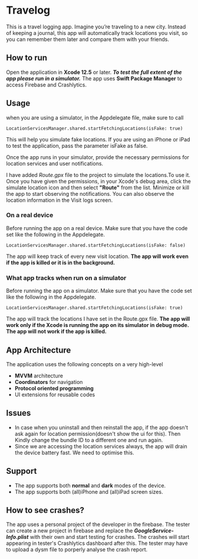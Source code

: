 # Travelog

This is a travel logging app.
Imagine you’re traveling to a new city. Instead of keeping a journal, this app will automatically track locations you visit, so you can remember them later and compare them with your friends.

## How to run
Open the application in **Xcode 12.5** or later. ***To test the full extent of the app please run in a simulator.*** The app uses **Swift Package Manager** to access Firebase and Crashlytics.

## Usage
when you are using a simulator, in the Appdelegate file, make sure to call
```
LocationServicesManager.shared.startFetchingLocations(isFake: true)
```
This will help you simulate fake locations. If you are using an iPhone or iPad to test the application, pass the parameter isFake as false.

Once the app runs in your simulator, provide the necessary permissions for location services and user notifications.

I have added *Route.gpx* file to the project to simulate the locations.To use it. Once you have given the permissions, in your Xcode's debug area, click the simulate location icon and then select **"Route"** from the list. Minimize or kill the app to start observing the notifications. You can also observe the location information in the Visit logs screen. 

### On a real device
Before running the app on a real device. Make sure that you have the code set like the following in the Appdelegate.

```
LocationServicesManager.shared.startFetchingLocations(isFake: false)
```

The app will keep track of every new visit location. **The app will work even if the app is killed or it is in the background.**

### What app tracks when run on a simulator
Before running the app on a simulator. Make sure that you have the code set like the following in the Appdelegate.

```
LocationServicesManager.shared.startFetchingLocations(isFake: true)
```
The app will track the locations I have set in the Route.gpx file. **The app will work only if the Xcode is running the app on its simulator in debug mode. The app will not work if the app is killed.**

## App Architecture

The application uses the following concepts on a very high-level
- **MVVM** architecture
- **Coordinators** for navigation
- **Protocol oriented programming**
- UI extensions for reusable codes

## Issues
- In case when you uninstall and then reinstall the app, if the app doesn't ask again for location permission(doesn't show the ui for this). Then Kindly change the bundle ID to a different one and run again. 
- Since we are accessing the location services always, the app will drain the device battery fast. We need to optimise this.

## Support
- The app supports both **normal** and **dark** modes of the device. 
- The app supports both (all)iPhone and (all)iPad screen sizes.

## How to see crashes?
The app uses a personal project of the developer in the firebase. The tester can create a new project in firebase and replace the ***GoogleService-Info.plist*** with their own and start testing for crashes. The crashes will start appearing in tester's Crashlytics dashboard after this. The tester may have to upload a dysm file to porperly analyse the crash report.
